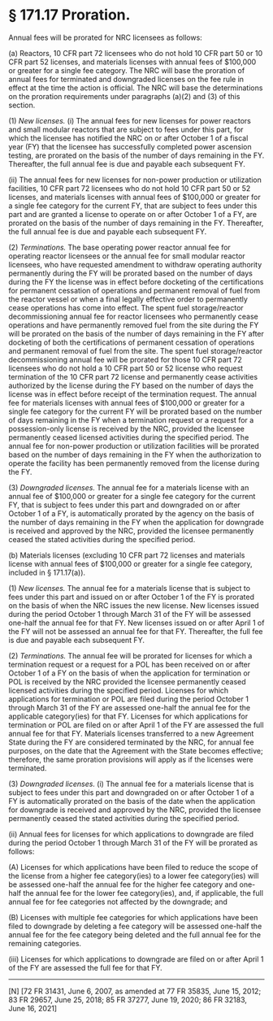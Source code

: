 # § 171.17   Proration.

Annual fees will be prorated for NRC licensees as follows:


(a) Reactors, 10 CFR part 72 licensees who do not hold 10 CFR part 50 or 10 CFR part 52 licenses, and materials licenses with annual fees of $100,000 or greater for a single fee category. The NRC will base the proration of annual fees for terminated and downgraded licenses on the fee rule in effect at the time the action is official. The NRC will base the determinations on the proration requirements under paragraphs (a)(2) and (3) of this section.


(1) *New licenses.* (i) The annual fees for new licenses for power reactors and small modular reactors that are subject to fees under this part, for which the licensee has notified the NRC on or after October 1 of a fiscal year (FY) that the licensee has successfully completed power ascension testing, are prorated on the basis of the number of days remaining in the FY. Thereafter, the full annual fee is due and payable each subsequent FY.


(ii) The annual fees for new licenses for non-power production or utilization facilities, 10 CFR part 72 licensees who do not hold 10 CFR part 50 or 52 licenses, and materials licenses with annual fees of $100,000 or greater for a single fee category for the current FY, that are subject to fees under this part and are granted a license to operate on or after October 1 of a FY, are prorated on the basis of the number of days remaining in the FY. Thereafter, the full annual fee is due and payable each subsequent FY.


(2) *Terminations.* The base operating power reactor annual fee for operating reactor licensees or the annual fee for small modular reactor licensees, who have requested amendment to withdraw operating authority permanently during the FY will be prorated based on the number of days during the FY the license was in effect before docketing of the certifications for permanent cessation of operations and permanent removal of fuel from the reactor vessel or when a final legally effective order to permanently cease operations has come into effect. The spent fuel storage/reactor decommissioning annual fee for reactor licensees who permanently cease operations and have permanently removed fuel from the site during the FY will be prorated on the basis of the number of days remaining in the FY after docketing of both the certifications of permanent cessation of operations and permanent removal of fuel from the site. The spent fuel storage/reactor decommissioning annual fee will be prorated for those 10 CFR part 72 licensees who do not hold a 10 CFR part 50 or 52 license who request termination of the 10 CFR part 72 license and permanently cease activities authorized by the license during the FY based on the number of days the license was in effect before receipt of the termination request. The annual fee for materials licenses with annual fees of $100,000 or greater for a single fee category for the current FY will be prorated based on the number of days remaining in the FY when a termination request or a request for a possession-only license is received by the NRC, provided the licensee permanently ceased licensed activities during the specified period. The annual fee for non-power production or utilization facilities will be prorated based on the number of days remaining in the FY when the authorization to operate the facility has been permanently removed from the license during the FY.






(3) *Downgraded licenses.* The annual fee for a materials license with an annual fee of $100,000 or greater for a single fee category for the current FY, that is subject to fees under this part and downgraded on or after October 1 of a FY, is automatically prorated by the agency on the basis of the number of days remaining in the FY when the application for downgrade is received and approved by the NRC, provided the licensee permanently ceased the stated activities during the specified period.


(b) Materials licenses (excluding 10 CFR part 72 licenses and materials license with annual fees of $100,000 or greater for a single fee category, included in § 171.17(a)).


(1) *New licenses.* The annual fee for a materials license that is subject to fees under this part and issued on or after October 1 of the FY is prorated on the basis of when the NRC issues the new license. New licenses issued during the period October 1 through March 31 of the FY will be assessed one-half the annual fee for that FY. New licenses issued on or after April 1 of the FY will not be assessed an annual fee for that FY. Thereafter, the full fee is due and payable each subsequent FY.


(2) *Terminations.* The annual fee will be prorated for licenses for which a termination request or a request for a POL has been received on or after October 1 of a FY on the basis of when the application for termination or POL is received by the NRC provided the licensee permanently ceased licensed activities during the specified period. Licenses for which applications for termination or POL are filed during the period October 1 through March 31 of the FY are assessed one-half the annual fee for the applicable category(ies) for that FY. Licenses for which applications for termination or POL are filed on or after April 1 of the FY are assessed the full annual fee for that FY. Materials licenses transferred to a new Agreement State during the FY are considered terminated by the NRC, for annual fee purposes, on the date that the Agreement with the State becomes effective; therefore, the same proration provisions will apply as if the licenses were terminated.


(3) *Downgraded licenses.* (i) The annual fee for a materials license that is subject to fees under this part and downgraded on or after October 1 of a FY is automatically prorated on the basis of the date when the application for downgrade is received and approved by the NRC, provided the licensee permanently ceased the stated activities during the specified period.


(ii) Annual fees for licenses for which applications to downgrade are filed during the period October 1 through March 31 of the FY will be prorated as follows:


(A) Licenses for which applications have been filed to reduce the scope of the license from a higher fee category(ies) to a lower fee category(ies) will be assessed one-half the annual fee for the higher fee category and one-half the annual fee for the lower fee category(ies), and, if applicable, the full annual fee for fee categories not affected by the downgrade; and


(B) Licenses with multiple fee categories for which applications have been filed to downgrade by deleting a fee category will be assessed one-half the annual fee for the fee category being deleted and the full annual fee for the remaining categories.


(iii) Licenses for which applications to downgrade are filed on or after April 1 of the FY are assessed the full fee for that FY.



---

[N] [72 FR 31431, June 6, 2007, as amended at 77 FR 35835, June 15, 2012; 83 FR 29657, June 25, 2018; 85 FR 37277, June 19, 2020; 86 FR 32183, June 16, 2021]




